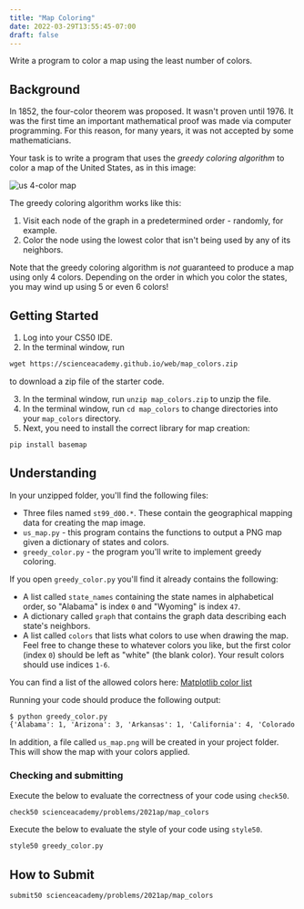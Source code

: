 ```yaml
---
title: "Map Coloring"
date: 2022-03-29T13:55:45-07:00
draft: false
---
```


Write a program to color a map using the least number of colors.
<!--more-->

## Background

In 1852, the four-color theorem was proposed. It wasn't proven until 1976. It was the first time an important mathematical proof was made via computer programming. For this reason, for many years, it was not accepted by some mathematicians.

Your task is to write a program that uses the *greedy coloring algorithm* to color a map of the United States, as in this image:

![us 4-color map](/web/us_map_4color.png)

The greedy coloring algorithm works like this:

1. Visit each node of the graph in a predetermined order - randomly, for example.
2. Color the node using the lowest color that isn't being used by any of its neighbors.

Note that the greedy coloring algorithm is *not* guaranteed to produce a map using only 4 colors. Depending on the order in which you color the states, you may wind up using 5 or even 6 colors!

## Getting Started

1. Log into your CS50 IDE.
2. In the terminal window, run

```md
wget https://scienceacademy.github.io/web/map_colors.zip
```

 to download a zip file of the starter code.

3. In the terminal window, run `unzip map_colors.zip` to unzip the file.
4. In the terminal window, run `cd map_colors` to change directories into your `map_colors` directory.
5. Next, you need to install the correct library for map creation:

```md
pip install basemap
```

## Understanding

In your unzipped folder, you'll find the following files:

* Three files named `st99_d00.*`. These contain the geographical mapping data for creating the map image.
* `us_map.py` - this program contains the functions to output a PNG map given a dictionary of states and colors.
* `greedy_color.py` - the program you'll write to implement greedy coloring.

If you open `greedy_color.py` you'll find it already contains the following:

* A list called `state_names` containing the state names in alphabetical order, so "Alabama" is index `0` and "Wyoming" is index `47`.
* A dictionary called `graph` that contains the graph data describing each state's neighbors.
* A list called `colors` that lists what colors to use when drawing the map. Feel free to change these to whatever colors you like, but the first color (index `0`) should be left as "white" (the blank color). Your result colors should use indices `1-6`.

You can find a list of the allowed colors here:
[Matplotlib color list](<https://matplotlib.org/stable/gallery/color/named_colors.html>)

Running your code should produce the following output:

```md
$ python greedy_color.py
{'Alabama': 1, 'Arizona': 3, 'Arkansas': 1, 'California': 4, 'Colorado': 2, 'Connecticut': 2, 'Delaware': 3, 'Florida': 2, 'Georgia': 3, 'Idaho': 3, 'Illinois': 3, 'Indiana': 2, 'Iowa': 1, 'Kansas': 1, 'Kentucky': 1, 'Louisiana': 3, 'Maine': 2, 'Maryland': 4, 'Massachusetts': 3, 'Michigan': 1, 'Minnesota': 3, 'Mississippi': 2, 'Missouri': 1, 'Montana': 1, 'Nebraska': 3, 'Nevada': 2, 'New Hampshire': 2, 'New Jersey': 2, 'New Mexico': 1, 'New York': 4, 'North Carolina': 2, 'North Dakota': 3, 'Ohio': 3, 'Oklahoma': 3, 'Oregon': 1, 'Pennsylvania': 1, 'Rhode Island': 1, 'South Carolina': 1, 'South Dakota': 2, 'Tennessee': 4, 'Texas': 2, 'Utah': 1, 'Vermont': 1, 'Virginia': 3, 'Washington': 2, 'West Virginia': 2, 'Wisconsin': 2, 'Wyoming': 4}
```

In addition, a file called `us_map.png` will be created in your project folder. This will show the map with your colors applied.

### Checking and submitting

Execute the below to evaluate the correctness of your code using `check50`.

```md
check50 scienceacademy/problems/2021ap/map_colors
```

Execute the below to evaluate the style of your code using `style50`.

```md
style50 greedy_color.py
```

## How to Submit

```md
submit50 scienceacademy/problems/2021ap/map_colors
```